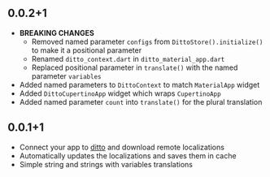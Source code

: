 ## 0.0.2+1
* **BREAKING CHANGES**
  * Removed named parameter `configs` from `DittoStore().initialize()` to make it a positional parameter
  * Renamed `ditto_context.dart` in `ditto_material_app.dart`
  * Replaced positional parameter in `translate()` with the named parameter `variables`
* Added named parameters to `DittoContext` to match `MaterialApp` widget
* Added `DittoCupertinoApp` widget which wraps `CupertinoApp`
* Added named parameter `count` into `translate()` for the plural translation

## 0.0.1+1

* Connect your app to [ditto](dittowords.com) and download remote localizations
* Automatically updates the localizations and saves them in cache
* Simple string and strings with variables translations
